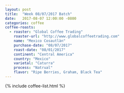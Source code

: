 ```yaml
---
layout: post
title:  "Week 08/07/2017 Batch"
date:   2017-08-07 12:00:00 -0800
categories: coffee
coffee-roasts:
  - roaster: "Global Coffee Trading"
    roaster-url: "http://www.globalcoffeetrading.com"
    name: "Mexico Cosautlàn"
    purchase-date: "08/07/2017"
    roast-date: "08/01/2017"
    continent: "Central America"
    country: "Mexico"
    varietal: "Caturra"
    process: "Natrual"
    flavor: "Ripe Berries, Graham, Black Tea"
---
```


{% include coffee-list.html %}

